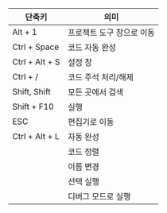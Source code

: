 
| 단축키            | 의미             |
| -------------- | -------------- |
| Alt + 1        | 프로젝트 도구 창으로 이동 |
| Ctrl + Space   | 코드 자동 완성       |
| Ctrl + Alt + S | 설정 창           |
| Ctrl + /       | 코드 주석 처리/해제    |
| Shift, Shift   | 모든 곳에서 검색      |
| Shift + F10    | 실행             |
| ESC            | 편집기로 이동        |
| Ctrl + Alt + L | 자동 완성          |
|                | 코드 정렬          |
|                | 이름 변경          |
|                | 선택 실행          |
|                | 디버그 모드로 실행     |
